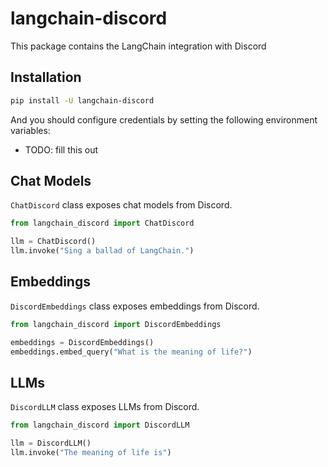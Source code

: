 # langchain-discord

This package contains the LangChain integration with Discord

## Installation

```bash
pip install -U langchain-discord
```

And you should configure credentials by setting the following environment variables:

* TODO: fill this out

## Chat Models

`ChatDiscord` class exposes chat models from Discord.

```python
from langchain_discord import ChatDiscord

llm = ChatDiscord()
llm.invoke("Sing a ballad of LangChain.")
```

## Embeddings

`DiscordEmbeddings` class exposes embeddings from Discord.

```python
from langchain_discord import DiscordEmbeddings

embeddings = DiscordEmbeddings()
embeddings.embed_query("What is the meaning of life?")
```

## LLMs
`DiscordLLM` class exposes LLMs from Discord.

```python
from langchain_discord import DiscordLLM

llm = DiscordLLM()
llm.invoke("The meaning of life is")
```
